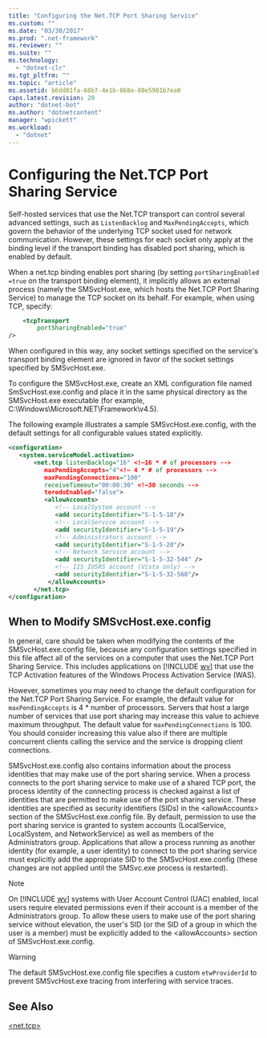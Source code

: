 ```yaml
---
title: "Configuring the Net.TCP Port Sharing Service"
ms.custom: ""
ms.date: "03/30/2017"
ms.prod: ".net-framework"
ms.reviewer: ""
ms.suite: ""
ms.technology: 
  - "dotnet-clr"
ms.tgt_pltfrm: ""
ms.topic: "article"
ms.assetid: b6dd81fa-68b7-4e1b-868e-88e5901b7ea0
caps.latest.revision: 20
author: "dotnet-bot"
ms.author: "dotnetcontent"
manager: "wpickett"
ms.workload: 
  - "dotnet"
---
```

# Configuring the Net.TCP Port Sharing Service
Self-hosted services that use the Net.TCP transport can control several advanced settings, such as `ListenBacklog` and `MaxPendingAccepts`, which govern the behavior of the underlying TCP socket used for network communication. However, these settings for each socket only apply at the binding level if the transport binding has disabled port sharing, which is enabled by default.  
  
 When a net.tcp binding enables port sharing (by setting `portSharingEnabled =true` on the transport binding element), it implicitly allows an external process (namely the SMSvcHost.exe, which hosts the Net.TCP Port Sharing Service) to manage the TCP socket on its behalf. For example, when using TCP, specify:  
  
```xml  
    <tcpTransport   
        portSharingEnabled="true"  
/>  
```  
  
 When configured in this way, any socket settings specified on the service's transport binding element are ignored in favor of the socket settings specified by SMSvcHost.exe.  
  
 To configure the SMSvcHost.exe, create an XML configuration file named SmSvcHost.exe.config and place it in the same physical directory as the SMSvcHost.exe executable (for example, C:\Windows\Microsoft.NET\Framework\v4.5).  
  
 The following example illustrates a sample SMSvcHost.exe.config, with the default settings for all configurable values stated explicitly.  
  
```xml  
<configuration>  
   <system.serviceModel.activation>  
       <net.tcp listenBacklog="16" <!—16 * # of processors -->  
          maxPendingAccepts="4"<!— 4 * # of processors -->  
          maxPendingConnections="100"  
          receiveTimeout="00:00:30" <!—30 seconds -->  
          teredoEnabled="false">  
          <allowAccounts>  
             <!-- LocalSystem account -->  
             <add securityIdentifier="S-1-5-18"/>  
             <!-- LocalService account -->  
             <add securityIdentifier="S-1-5-19"/>  
             <!-- Administrators account -->  
             <add securityIdentifier="S-1-5-20"/>  
             <!-- Network Service account -->  
             <add securityIdentifier="S-1-5-32-544" />  
             <!-- IIS_IUSRS account (Vista only) -->  
             <add securityIdentifier="S-1-5-32-568"/>  
           </allowAccounts>  
       </net.tcp>  
</configuration>  
```  
  
## When to Modify SMSvcHost.exe.config  
 In general, care should be taken when modifying the contents of the SMSvcHost.exe.config file, because any configuration settings specified in this file affect all of the services on a computer that uses the Net.TCP Port Sharing Service. This includes applications on [!INCLUDE [wv](../../../../includes/wv-md.md)] that use the TCP Activation features of the Windows Process Activation Service (WAS).  
  
 However, sometimes you may need to change the default configuration for the Net.TCP Port Sharing Service. For example, the default value for `maxPendingAccepts` is 4 * number of processors. Servers that host a large number of services that use port sharing may increase this value to achieve maximum throughput. The default value for `maxPendingConnections` is 100. You should consider increasing this value also if there are multiple concurrent clients calling the service and the service is dropping client connections.  
  
 SMSvcHost.exe.config also contains information about the process identities that may make use of the port sharing service. When a process connects to the port sharing service to make use of a shared TCP port, the process identity of the connecting process is checked against a list of identities that are permitted to make use of the port sharing service. These identities are specified as security identifiers (SIDs) in the \<allowAccounts> section of the SMSvcHost.exe.config file. By default, permission to use the port sharing service is granted to system accounts (LocalService, LocalSystem, and NetworkService) as well as members of the Administrators group. Applications that allow a process running as another identity (for example, a user identity) to connect to the port sharing service must explicitly add the appropriate SID to the SMSvcHost.exe.config (these changes are not applied until the SMSvc.exe process is restarted).  
  
> [!NOTE]
>  On [!INCLUDE [wv](../../../../includes/wv-md.md)] systems with User Account Control (UAC) enabled, local users require elevated permissions even if their account is a member of the Administrators group. To allow these users to make use of the port sharing service without elevation, the user's SID (or the SID of a group in which the user is a member) must be explicitly added to the \<allowAccounts> section of SMSvcHost.exe.config.  
  
> [!WARNING]
>  The default SMSvcHost.exe.config file specifies a custom `etwProviderId` to prevent SMSvcHost.exe tracing from interfering with service traces.  
  
## See Also  
 [\<net.tcp>](../../../../docs/framework/configure-apps/file-schema/wcf/net-tcp.md)
